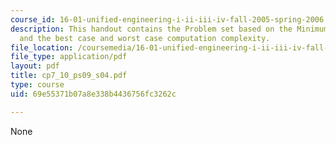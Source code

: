 ```yaml
---
course_id: 16-01-unified-engineering-i-ii-iii-iv-fall-2005-spring-2006
description: This handout contains the Problem set based on the Minimum Spanning Tree
  and the best case and worst case computation complexity.
file_location: /coursemedia/16-01-unified-engineering-i-ii-iii-iv-fall-2005-spring-2006/69e55371b07a8e338b4436756fc3262c_cp7_10_ps09_s04.pdf
file_type: application/pdf
layout: pdf
title: cp7_10_ps09_s04.pdf
type: course
uid: 69e55371b07a8e338b4436756fc3262c

---
```

None